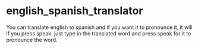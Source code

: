 # english_spanish_translator
You can translate english to spanish and if you want it to pronounce it, it will if you press speak.
just type in the translated word and press speak for it to pronounce the word.
